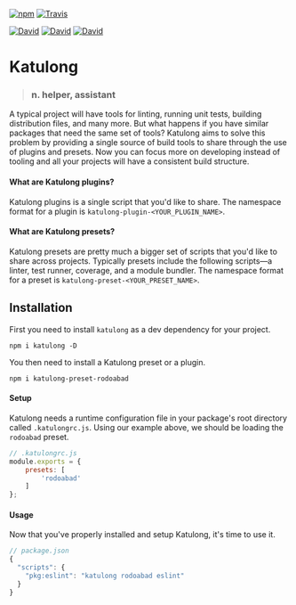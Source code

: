 [![npm](https://img.shields.io/npm/v/katulong.svg)](https://www.npmjs.com/package/katulong)
[![Travis](https://img.shields.io/travis/rodoabad/katulong.svg)](https://travis-ci.org/rodoabad/katulong)

[![David](https://img.shields.io/david/rodoabad/katulong.svg?maxAge=2592000)]()
[![David](https://img.shields.io/david/dev/rodoabad/katulong.svg?maxAge=2592000)]()
[![David](https://img.shields.io/david/peer/rodoabad/katulong.svg?maxAge=2592000)]()

# Katulong

> ### **n**. helper, assistant

A typical project will have tools for linting, running unit tests, building distribution files, and many more. But what happens if you have similar packages that need the same set of tools? Katulong aims to solve this problem by providing a single source of build tools to share through the use of plugins and presets. Now you can focus more on developing instead of tooling and all your projects will have a consistent build structure.

#### What are Katulong plugins?

Katulong plugins is a single script that you'd like to share. The namespace format for a plugin is `katulong-plugin-<YOUR_PLUGIN_NAME>`.

#### What are Katulong presets?

Katulong presets are pretty much a bigger set of scripts that you'd like to share across projects. Typically presets include the following scripts—a linter, test runner, coverage, and a module bundler. The namespace format for a preset is `katulong-preset-<YOUR_PRESET_NAME>`.

## Installation

First you need to install `katulong` as a dev dependency for your project.

```
npm i katulong -D
```

You then need to install a Katulong preset or a plugin.

```
npm i katulong-preset-rodoabad
```

#### Setup

Katulong needs a runtime configuration file in your package's root directory called `.katulongrc.js`. Using our example above, we should be loading the `rodoabad` preset.

```javascript
// .katulongrc.js
module.exports = {
    presets: [
        'rodoabad'
    ]
};

```

#### Usage

Now that you've properly installed and setup Katulong, it's time to use it.

```javascript
// package.json
{
  "scripts": {
    "pkg:eslint": "katulong rodoabad eslint"
  }
}
```
